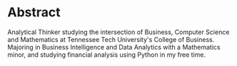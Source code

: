 # Abstract

Analytical Thinker studying the intersection of Business, Computer Science and Mathematics at Tennessee Tech University's College of Business. Majoring in Business Intelligence and Data Analytics with a Mathematics minor, and studying financial analysis using Python in my free time.
